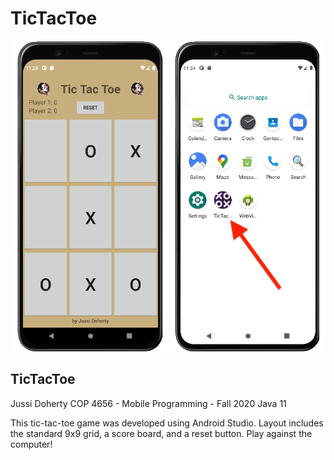 # TicTacToe

![screenshot of tictactoe](tictactoe_github.png)

## TicTacToe
Jussi Doherty
COP 4656 - Mobile Programming - Fall 2020
Java 11

This tic-tac-toe game was developed using Android Studio. Layout includes the standard 9x9 grid, a score board, and a reset button. 
Play against the computer!
